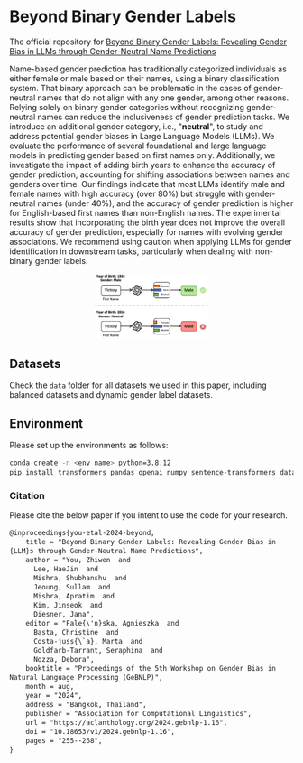 # Beyond Binary Gender Labels
The official repository for [Beyond Binary Gender Labels: Revealing Gender Bias in LLMs through Gender-Neutral Name Predictions](https://arxiv.org/pdf/2407.05271) 

Name-based gender prediction has traditionally categorized individuals as either female or male based on their names, using a binary classification system. That binary approach can be problematic in the cases of gender-neutral names that do not align with any one gender, among other reasons. Relying solely on binary gender categories without recognizing gender-neutral names can reduce the inclusiveness of gender prediction tasks. We introduce an additional gender category, i.e., "**neutral**", to study and address potential gender biases in Large Language Models (LLMs). We evaluate the performance of several foundational and large language models in predicting gender based on first names only. Additionally, we investigate the impact of adding birth years to enhance the accuracy of gender prediction, accounting for shifting associations between names and genders over time. Our findings indicate that most LLMs identify male and female names with high accuracy (over 80%) but struggle with gender-neutral names (under 40%), and the accuracy of gender prediction is higher for English-based first names than non-English names. The experimental results show that incorporating the birth year does not improve the overall accuracy of gender prediction, especially for names with evolving gender associations. We recommend using caution when applying LLMs for gender identification in downstream tasks, particularly when dealing with non-binary gender labels.

<div align="center">
<img src=./pics/diagram.png width="40%">
</div>

## Datasets
Check the `data` folder for all datasets we used in this paper, including balanced datasets and dynamic gender label datasets. 

## Environment
Please set up the environments as follows: 
```bash
conda create -n <env name> python=3.8.12
pip install transformers pandas openai numpy sentence-transformers datasets
```

### Citation

Please cite the below paper if you intent to use the code for your research.

```
@inproceedings{you-etal-2024-beyond,
    title = "Beyond Binary Gender Labels: Revealing Gender Bias in {LLM}s through Gender-Neutral Name Predictions",
    author = "You, Zhiwen  and
      Lee, HaeJin  and
      Mishra, Shubhanshu  and
      Jeoung, Sullam  and
      Mishra, Apratim  and
      Kim, Jinseok  and
      Diesner, Jana",
    editor = "Fale{\'n}ska, Agnieszka  and
      Basta, Christine  and
      Costa-juss{\`a}, Marta  and
      Goldfarb-Tarrant, Seraphina  and
      Nozza, Debora",
    booktitle = "Proceedings of the 5th Workshop on Gender Bias in Natural Language Processing (GeBNLP)",
    month = aug,
    year = "2024",
    address = "Bangkok, Thailand",
    publisher = "Association for Computational Linguistics",
    url = "https://aclanthology.org/2024.gebnlp-1.16",
    doi = "10.18653/v1/2024.gebnlp-1.16",
    pages = "255--268",
}
